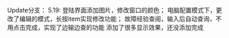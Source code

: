 ﻿Update分支：
5.19:
登陆界面添加图片，修改窗口的颜色；
电脑配置模式下，更改了编辑的模式，长按item实现修改功能；
故障经验查阅，输入后自动查询，不用点击完成，实现了边输边查的功能
添加了很多显示效果，还没添加完成
